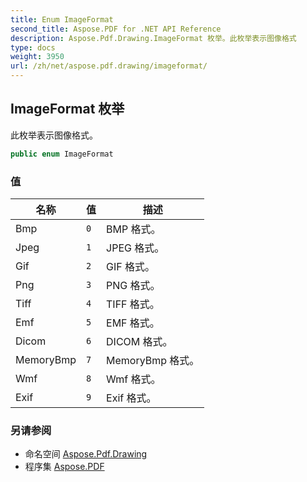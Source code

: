 ```yaml
---
title: Enum ImageFormat
second_title: Aspose.PDF for .NET API Reference
description: Aspose.Pdf.Drawing.ImageFormat 枚举。此枚举表示图像格式
type: docs
weight: 3950
url: /zh/net/aspose.pdf.drawing/imageformat/
---
```

## ImageFormat 枚举

此枚举表示图像格式。

```csharp
public enum ImageFormat
```

### 值

| 名称 | 值 | 描述 |
| --- | --- | --- |
| Bmp | `0` | BMP 格式。 |
| Jpeg | `1` | JPEG 格式。 |
| Gif | `2` | GIF 格式。 |
| Png | `3` | PNG 格式。 |
| Tiff | `4` | TIFF 格式。 |
| Emf | `5` | EMF 格式。 |
| Dicom | `6` | DICOM 格式。 |
| MemoryBmp | `7` | MemoryBmp 格式。 |
| Wmf | `8` | Wmf 格式。 |
| Exif | `9` | Exif 格式。 |

### 另请参阅

* 命名空间 [Aspose.Pdf.Drawing](../../aspose.pdf.drawing/)
* 程序集 [Aspose.PDF](../../)